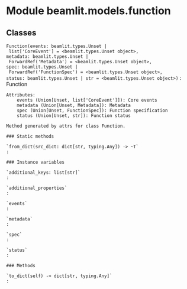 Module beamlit.models.function
==============================

Classes
-------

`Function(events: beamlit.types.Unset | list['CoreEvent'] = <beamlit.types.Unset object>, metadata: beamlit.types.Unset | ForwardRef('Metadata') = <beamlit.types.Unset object>, spec: beamlit.types.Unset | ForwardRef('FunctionSpec') = <beamlit.types.Unset object>, status: beamlit.types.Unset | str = <beamlit.types.Unset object>)`
:   Function
    
    Attributes:
        events (Union[Unset, list['CoreEvent']]): Core events
        metadata (Union[Unset, Metadata]): Metadata
        spec (Union[Unset, FunctionSpec]): Function specification
        status (Union[Unset, str]): Function status
    
    Method generated by attrs for class Function.

    ### Static methods

    `from_dict(src_dict: dict[str, typing.Any]) ‑> ~T`
    :

    ### Instance variables

    `additional_keys: list[str]`
    :

    `additional_properties`
    :

    `events`
    :

    `metadata`
    :

    `spec`
    :

    `status`
    :

    ### Methods

    `to_dict(self) ‑> dict[str, typing.Any]`
    :